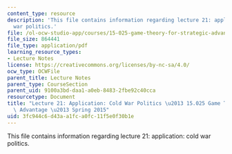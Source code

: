 ```yaml
---
content_type: resource
description: 'This file contains information regarding lecture 21: application: cold
  war politics.'
file: /ol-ocw-studio-app/courses/15-025-game-theory-for-strategic-advantage-spring-2015/3fc944c6d43aa1fca0fc11f5e0f30b1e_MIT15_025S15_Lec_21.pdf
file_size: 864441
file_type: application/pdf
learning_resource_types:
- Lecture Notes
license: https://creativecommons.org/licenses/by-nc-sa/4.0/
ocw_type: OCWFile
parent_title: Lecture Notes
parent_type: CourseSection
parent_uid: 9100a3bd-daa1-a0eb-8483-2fbe92c40cca
resourcetype: Document
title: "Lecture 21: Application: Cold War Politics \u2013 15.025 Game Theory for Strategic\
  \ Advantage \u2013 Spring 2015"
uid: 3fc944c6-d43a-a1fc-a0fc-11f5e0f30b1e
---
```

This file contains information regarding lecture 21: application: cold war politics.